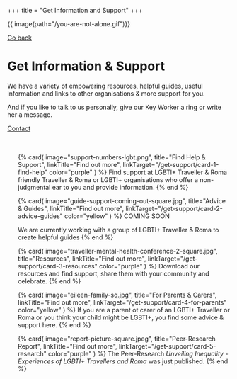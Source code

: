 +++
title = "Get Information and Support"
+++

{{ image(path="/you-are-not-alone.gif")}}

[Go back](/templates/index.html)

# Get Information & Support

We have a variety of empowering resources, helpful guides, useful information and links to other organisations & more support for you. 

<div class="narrow-side-column" style="margin-bottom: 3rem;">
    
And if you like to talk to us personally, give our Key Worker a ring or write her a message.
   
<div><a class="button button--blue" href="/contact">Contact</a></div>
</div>

<ul class="card-list">
{% card(
	image="support-numbers-lgbt.png",
	title="Find Help & Support",
	linkTitle="Find out more",
	linkTarget="/get-support/card-1-find-help"
	color="purple"
) %}
Find support at LGBTI+ Traveller & Roma friendly Traveller & Roma or LGBTI+ organisations who offer a non-judgmental ear to you and provide information.
{% end %}

{% card(
	image="guide-support-coming-out-square.jpg",
	title="Advice & Guides",
	linkTitle="Find out more",
	linkTarget="/get-support/card-2-advice-guides"
	color="yellow"
) %}
COMING SOON

We are currently working with a group of LGBTI+ Traveller & Roma to create helpful guides
{% end %}

{% card(
	image="traveller-mental-health-conference-2-square.jpg",
	title="Resources",
	linkTitle="Find out more",
	linkTarget="/get-support/card-3-resources"
	color="purple"
) %}
Download our resources and find support, share them with your community and celebrate.
{% end %}

{% card(
	image="eileen-family-sq.jpg",
	title="For Parents & Carers",
	linkTitle="Find out more",
	linkTarget="/get-support/card-4-for-parents"
	color="yellow"
) %}
If you are a parent ot carer of an LGBTI+ Traveller or Roma or you think your child might be LGBTI+, you find some advice & support here.
{% end %}

{% card(
	image="report-picture-square.jpeg",
	title="Peer-Research Report",
	linkTitle="Find out more",
	linkTarget="/get-support/card-5-research"
	color="purple"
) %}
The Peer-Research *Unveiling Inequality - Experiences of LGBTI+ Travellers and Roma* was just published.
{% end %}
</ul>
